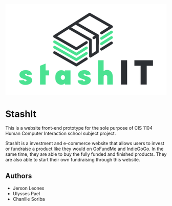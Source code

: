 ![StashIt Logo](https://github.com/jrsnleons/StashIt/blob/master/resources/logo.png?raw=true?)

# StashIt

This is a website front-end prototype for the sole purpose of CIS 1104 Human Computer Interaction school subject project. 

StashIt is a investment and e-commerce website that allows users to invest or fundraise a product like they would on GoFundMe and IndieGoGo.
In the same time, they are able to buy the fully funded and finished products. They are also able to start their own fundraising through this website. 

## Authors

- Jerson Leones
- Ulysses Pael
- Chanille Soriba

